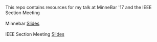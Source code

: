 This repo contains resources for my talk at MinneBar '17 and the IEEE Section Meeting<br />
<br />
Minnebar
[Slides](https://drive.google.com/open?id=1DsdpUgMz4eeu6bGBlagTCrlOqxEMsm6yCN7Px-5nHvI)<br />
<br />
IEEE Section Meeting
[Slides](https://drive.google.com/open?id=1jd_pTPM0sL3JzrLiy-Lo7NCvuGjdCM22khD-RyYnIlE)<br />

